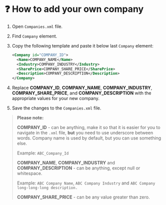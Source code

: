 # :question: How to add your own company
1. Open ```Companies.xml``` file.
2. Find ```Company``` element.
3. Copy the following template and paste it below last ```Company``` element:
   
      ```xml
      <Company id="COMPANY_ID">
        <Name>COMPANY_NAME</Name>
        <Industry>COMPANY_INDUSTRY</Industry>
        <SharePrice>COMPANY_SHARE_PRICE</SharePrice>
        <Description>COMPANY_DESCRIPTION</Description>
      </Company>
      ```

5. Replace **COMPANY_ID**, **COMPANY_NAME**, **COMPANY_INDUSTRY**, **COMPANY_SHARE_PRICE**, and **COMPANY_DESCRIPTION** with the appropriate values for your new company.
6. Save the changes to the ```Companies.xml``` file.

> **Please note:**
> 
> **COMPANY_ID** - can be anything, make it so that it is easier for you to navigate in the ```.xml``` file, **but** you need to use underscore between words. Company name is used by default, but you can use something else.
> 
> Example: ```ABC_Company_Id```
> 
> **COMPANY_NAME**, **COMPANY_INDUSTRY** and **COMPANY_DESCRIPTION** - can be anything, except null or whitespace.
> 
> Example: ```ABC Company Name```, ```ABC Company Industry``` and ```ABC Company long-long-long description.```
>
> **COMPANY_SHARE_PRICE** - can be any value greater than zero.